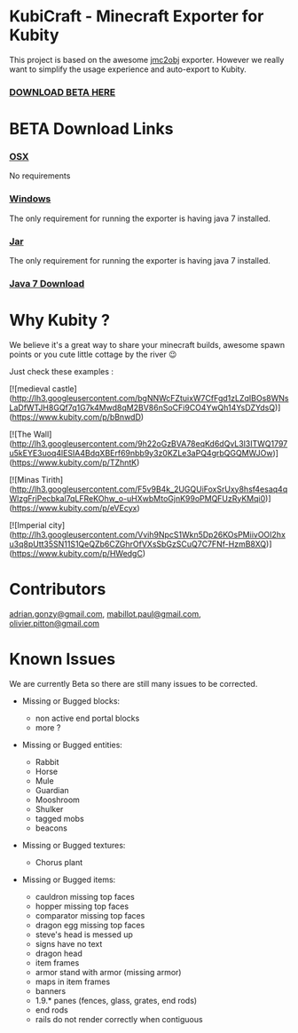 # KubiCraft - Minecraft Exporter for Kubity

This project is based on the awesome [jmc2obj](https://github.com/jmc2obj/j-mc-2-obj) exporter.
However we really want to simplify the usage experience and auto-export to Kubity.

### [DOWNLOAD BETA HERE](http://storage.googleapis.com/kubity-software-factory/minecraft/latest/kubicraft.jar)

# BETA Download Links

### [OSX](http://storage.googleapis.com/kubity-software-factory/minecraft/latest/kubicraft.dmg)
No requirements
### [Windows](http://storage.googleapis.com/kubity-software-factory/minecraft/latest/kubicraft.exe)
The only requirement for running the exporter is having java 7 installed.
### [Jar](http://storage.googleapis.com/kubity-software-factory/minecraft/latest/kubicraft.jar)
The only requirement for running the exporter is having java 7 installed.

### [Java 7 Download](http://www.oracle.com/technetwork/java/javase/downloads/jdk7-downloads-1880260.html)

# Why Kubity ?

We believe it's a great way to share your minecraft builds, awesome spawn points or you cute little cottage by the river :wink:

Just check these examples :

 [![medieval castle]
 (http://lh3.googleusercontent.com/bgNNWcFZtuixW7CfFgd1zLZqIBOs8WNsLaDfWTJH8GQf7q1G7k4Mwd8qM2BV86nSoCFi9CO4YwQh14YsDZYdsQ)]
 (https://www.kubity.com/p/bBnwdD)

 [![The Wall]
 (http://lh3.googleusercontent.com/9h22oGzBVA78eqKd6dQvL3l3ITWQ1797u5kEYE3uoq4lESIA4BdqXBErf69nbb9y3z0KZLe3aPQ4grbQGQMWJOw)]
 (https://www.kubity.com/p/TZhntK)

 [![Minas Tirith]
 (http://lh3.googleusercontent.com/F5v9B4k_2UGQUiFoxSrUxy8hsf4esaq4qWlzgFrjPecbkal7qLFReKOhw_o-uHXwbMtoGjnK99oPMQFUzRyKMqi0)]
 (https://www.kubity.com/p/eVEcyx)

 [![Imperial city]
 (http://lh3.googleusercontent.com/Vvih9NpcS1Wkn5Dp26KOsPMiivOOI2hxu3q8pUtt35SN11S1QeQZb6CZGhrOfVXsSbGzSCuQ7C7FNf-HzmB8XQ)]
 (https://www.kubity.com/p/HWedgC)

# Contributors

adrian.gonzy@gmail.com, mabillot.paul@gmail.com, olivier.pitton@gmail.com

# Known Issues

We are currently Beta so there are still many issues to be corrected.

- Missing or Bugged blocks:
    - non active end portal blocks
    - more ?

- Missing or Bugged entities:
    - Rabbit
    - Horse
    - Mule
    - Guardian
    - Mooshroom
    - Shulker
    - tagged mobs
    - beacons

- Missing or Bugged textures:
    - Chorus plant

- Missing or Bugged items:
    - cauldron missing top faces
    - hopper missing top faces
    - comparator missing top faces
    - dragon egg missing top faces
    - steve's head is messed up
    - signs have no text
    - dragon head
    - item frames
    - armor stand with armor (missing armor)
    - maps in item frames
    - banners
    - 1.9.* panes (fences, glass, grates, end rods)
    - end rods
    - rails do not render correctly when contiguous
